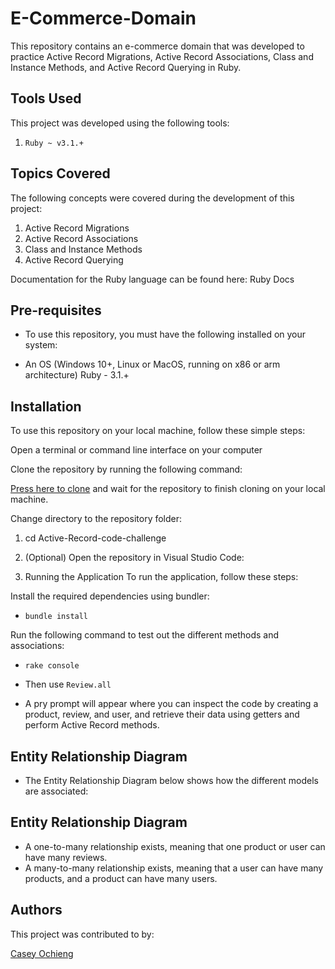 # E-Commerce-Domain
This repository contains an e-commerce domain that was developed to practice Active Record Migrations, Active Record Associations, Class and Instance Methods, and Active Record Querying in Ruby.

## Tools Used
This project was developed using the following tools:

1. `Ruby ~ v3.1.+`
## Topics Covered
The following concepts were covered during the development of this project:

1. Active Record Migrations
2. Active Record Associations
3. Class and Instance Methods
4. Active Record Querying

Documentation for the Ruby language can be found here: Ruby Docs

## Pre-requisites
- To use this repository, you must have the following installed on your system:

- An OS (Windows 10+, Linux or MacOS, running on x86 or arm architecture)
Ruby - 3.1.+
## Installation
To use this repository on your local machine, follow these simple steps:

Open a terminal or command line interface on your computer

Clone the repository by running the following command:

[Press here to clone](https://github.com/CaseyOchieng/Active-Record-code-challenge) and 
 wait for the repository to finish cloning on your local machine.

Change directory to the repository folder:


1. cd Active-Record-code-challenge 

2. (Optional) Open the repository in Visual Studio Code:

3.  Running the Application
To run the application, follow these steps:

Install the required dependencies using bundler:

 - `bundle install`

Run the following command to test out the different methods and associations:

- `rake console`
- Then use `Review.all` 

- A pry prompt will appear where you can inspect the code by creating a product, review, and user, and retrieve their data using getters and perform Active Record methods.

## Entity Relationship Diagram
- The Entity Relationship Diagram below shows how the different models are associated:

## Entity Relationship Diagram

- A one-to-many relationship exists, meaning that one product or user can have many reviews.
- A many-to-many relationship exists, meaning that a user can have many products, and a product can have many users.
## Authors
This project was contributed to by:

[Casey Ochieng](https://github.com/CaseyOchieng)


